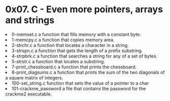 <h1>0x07. C - Even more pointers, arrays and strings</h1>
<li>0-memset.c a function that fills memory with a constant byte.</li>
<li>1-memcpy.c a function that copies memory area.</li>
<li>2-strchr.c a function that locates a character in a string.</li>
<li>3-strspn.c a function that gets the length of a prefix substring.</li>
<li>4-strpbrk.c a function that searches a string for any of a set of bytes.</li>
<li>5-strstr.c a function that locates a substring.</li>
<li>7-print_chessboard.c a function that prints the chessboard.</li>
<li>8-print_diagsums.c a function that prints the sum of the two diagonals of a square matrix of integers.</li>
<li>100-set_string.c function that sets the value of a pointer to a char</li>
<li>101-crackme_password a file that contains the password for the crackme2 executable.</li>
